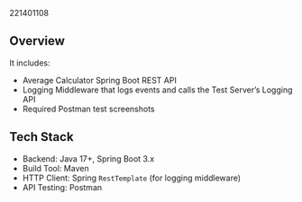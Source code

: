 221401108

##  Overview
 
It includes:
- Average Calculator Spring Boot REST API
- Logging Middleware that logs events and calls the Test Server’s Logging API
- Required Postman test screenshots

## Tech Stack

- Backend: Java 17+, Spring Boot 3.x
- Build Tool: Maven
- HTTP Client: Spring `RestTemplate` (for logging middleware)
- API Testing: Postman
